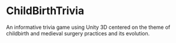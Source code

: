 # ChildBirthTrivia
An informative trivia game using Unity 3D centered on the theme of childbirth and medieval surgery practices and its evolution.
